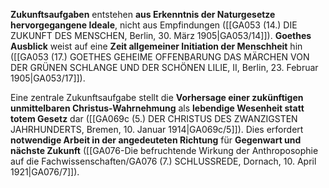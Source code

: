 
**Zukunftsaufgaben** entstehen **aus Erkenntnis der Naturgesetze hervorgegangene Ideale**, nicht aus Empfindungen ([[GA053 (14.) DIE ZUKUNFT DES MENSCHEN, Berlin, 30. März 1905|GA053/14]]). **Goethes Ausblick** weist auf eine **Zeit allgemeiner Initiation der Menschheit** hin ([[GA053 (17.) GOETHES GEHEIME OFFENBARUNG DAS MÄRCHEN VON DER GRÜNEN SCHLANGE UND DER SCHÖNEN LILIE, II, Berlin, 23. Februar 1905|GA053/17]]).

Eine zentrale Zukunftsaufgabe stellt die **Vorhersage einer zukünftigen unmittelbaren Christus-Wahrnehmung** als **lebendige Wesenheit statt totem Gesetz** dar ([[GA069c (5.) DER CHRISTUS DES ZWANZIGSTEN JAHRHUNDERTS, Bremen, 10. Januar 1914|GA069c/5]]). Dies erfordert **notwendige Arbeit in der angedeuteten Richtung** für **Gegenwart und nächste Zukunft** ([[GA076-Die befruchtende Wirkung der Anthroposophie auf die Fachwissenschaften/GA076 (7.) SCHLUSSREDE, Dornach, 10. April 1921|GA076/7]]).
